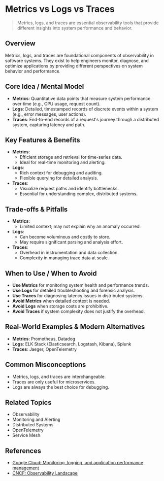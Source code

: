 # Metrics vs Logs vs Traces

> Metrics, logs, and traces are essential observability tools that provide different insights into system performance and behavior.

## Overview
Metrics, logs, and traces are foundational components of observability in software systems. They exist to help engineers monitor, diagnose, and optimize applications by providing different perspectives on system behavior and performance.

## Core Idea / Mental Model
- **Metrics**: Quantitative data points that measure system performance over time (e.g., CPU usage, request count).
- **Logs**: Detailed, timestamped records of discrete events within a system (e.g., error messages, user actions).
- **Traces**: End-to-end records of a request's journey through a distributed system, capturing latency and path.

## Key Features & Benefits
- **Metrics**:
  - Efficient storage and retrieval for time-series data.
  - Ideal for real-time monitoring and alerting.
- **Logs**:
  - Rich context for debugging and auditing.
  - Flexible querying for detailed analysis.
- **Traces**:
  - Visualize request paths and identify bottlenecks.
  - Essential for understanding complex, distributed systems.

## Trade-offs & Pitfalls
- **Metrics**:
  - Limited context; may not explain why an anomaly occurred.
- **Logs**:
  - Can become voluminous and costly to store.
  - May require significant parsing and analysis effort.
- **Traces**:
  - Overhead in instrumentation and data collection.
  - Complexity in managing trace data at scale.

## When to Use / When to Avoid
- **Use Metrics** for monitoring system health and performance trends.
- **Use Logs** for detailed troubleshooting and forensic analysis.
- **Use Traces** for diagnosing latency issues in distributed systems.
- **Avoid Metrics** when detailed context is needed.
- **Avoid Logs** when storage costs are prohibitive.
- **Avoid Traces** if system complexity does not justify the overhead.

## Real-World Examples & Modern Alternatives
- **Metrics**: Prometheus, Datadog
- **Logs**: ELK Stack (Elasticsearch, Logstash, Kibana), Splunk
- **Traces**: Jaeger, OpenTelemetry

## Common Misconceptions
- Metrics, logs, and traces are interchangeable.
- Traces are only useful for microservices.
- Logs are always the best choice for debugging.

## Related Topics
- Observability
- Monitoring and Alerting
- Distributed Systems
- OpenTelemetry
- Service Mesh

## References
- [Google Cloud: Monitoring, logging, and application performance management](https://cloud.google.com/products/operations)
- [CNCF: Observability Landscape](https://landscape.cncf.io/category=observability)